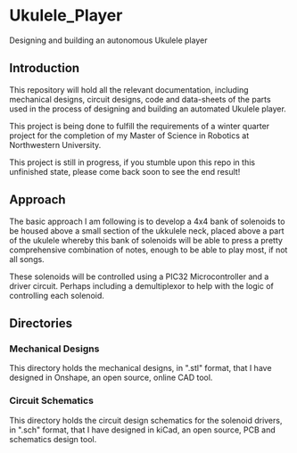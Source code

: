 # Ukulele_Player
Designing and building an autonomous Ukulele player

## Introduction
This repository will hold all the relevant documentation, including mechanical designs, circuit designs, code and data-sheets of the parts used in the process of designing and building an automated Ukulele player. 

This project is being done to fulfill the requirements of a winter quarter project for the completion of my Master of Science in Robotics at Northwestern University.

This project is still in progress, if you stumble upon this repo in this unfinished state, please come back soon to see the end result!


## Approach

The basic approach I am following is to develop a 4x4 bank of solenoids to be housed above a small section of the ukkulele neck, placed above a part of the ukulele whereby this bank of solenoids will be able to press a pretty comprehensive combination of notes, enough to be able to play most, if not all songs.

These solenoids will be controlled using a PIC32 Microcontroller and a driver circuit. Perhaps including a demultiplexor to help with the logic of controlling each solenoid.

## Directories

### Mechanical Designs

This directory holds the mechanical designs, in ".stl" format, that I have designed in Onshape, an open source, online CAD tool.

### Circuit Schematics

This directory holds the circuit design schematics for the solenoid drivers, in ".sch" format, that I have designed in kiCad, an open source, PCB and schematics design tool.